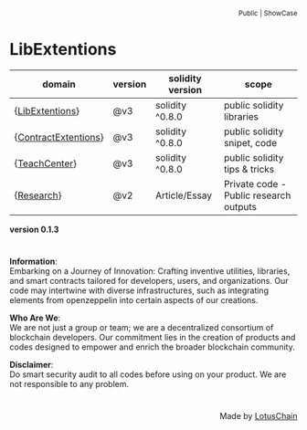<div align="right">
<sub>Public | ShowCase</sub>
</div>

# LibExtentions
| domain | version | solidity version | scope |
|---|---|---|---|
| {[LibExtentions](https://github.com/blue-lotus-lab/LibExtentions/tree/main/contracts%40v3/library)} | @v3 | solidity ^0.8.0 | public solidity libraries |
| {[ContractExtentions](https://github.com/blue-lotus-lab/LibExtentions/tree/main/contracts%40v3/snippets)} | @v3 | solidity ^0.8.0 | public solidity snipet, code |
| {[TeachCenter](https://github.com/blue-lotus-lab/LibExtentions/tree/main/teach)} | @v3 | solidity ^0.8.0 | public solidity tips & tricks |
| {[Research](https://github.com/blue-lotus-lab/LibExtentions/tree/main/Research)} | @v2 | Article/Essay | Private code - Public research outputs |

**version 0.1.3**

#

**Information**:\
Embarking on a Journey of Innovation: Crafting inventive utilities, libraries, and smart contracts tailored for developers, users, and organizations. Our code may intertwine with diverse infrastructures, such as integrating elements from openzeppelin into certain aspects of our creations.

**Who Are We**:\
We are not just a group or team; we are a decentralized consortium of blockchain developers. Our commitment lies in the creation of products and codes designed to empower and enrich the broader blockchain community.

**Disclaimer**:\
Do smart security audit to all codes before using on your product. We are not responsible to any problem.
<!--
**Information**:\
We are build creative utitls/libraries/smartcontracts for developers/users/organizations. Our codes maybe using other infrastructures like openzeppelin into some codes.

**Who are we**:\
We are a group/team/conterbut decentralized organization of blockchain developers. Our products/codes made for helping the community of blockchain users.

**Disclaimer**:\
Using our codes without smart security audit on/in/into/at your production codes is/as/with your own risk.
-->

# 

<div align="right">
Made by <a href="https://lotuschain.org">LotusChain</a>
</div>

